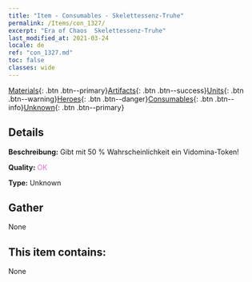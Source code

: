 ```yaml
---
title: "Item - Consumables - Skelettessenz-Truhe"
permalink: /Items/con_1327/
excerpt: "Era of Chaos  Skelettessenz-Truhe"
last_modified_at: 2021-03-24
locale: de
ref: "con_1327.md"
toc: false
classes: wide
---
```

 [Materials](/de/Items/){: .btn .btn--primary}[Artifacts](/de/Items/Artifacts/){: .btn .btn--success}[Units](/de/Items/Units/){: .btn .btn--warning}[Heroes](/de/Items/Heroes/){: .btn .btn--danger}[Consumables](/de/Items/Consumables/){: .btn .btn--info}[Unknown](/de/Items/Unknown/){: .btn .btn--primary}

## Details
 **Beschreibung:** Gibt mit 50 % Wahrscheinlichkeit ein Vidomina-Token!

 **Quality:** <span style="color: #DA70D6">OK</span>

 **Type:** Unknown

## Gather

  None

## This item contains:

  None

